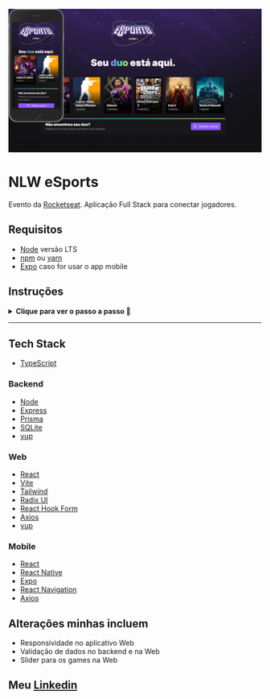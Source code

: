 ![Cover](.github/cover.png)

# NLW eSports

Evento da [Rocketseat](https://www.rocketseat.com.br). Aplicação Full Stack para conectar jogadores.

## Requisitos
- [Node](https://nodejs.org) versão LTS
- [npm](https://www.npmjs.com) ou [yarn](https://yarnpkg.com/getting-started/install)
- [Expo](https://docs.expo.dev/get-started/installation) caso for usar o app mobile

## Instruções
<details>
  <summary>
    <strong>Clique para ver o passo a passo 🚀</strong>
</summary><br>

1. Clone o repositório
- Use o comando: `git clone git@github.com:LeonardoMonti/nlw-esports.git`
- Entre na pasta do repositório que você acabou de clonar:
  - `cd nlw-esports`
2. Instale as dependências
- Para instalar as dependecias do backend
  - `cd server` e execute `npm install` ou `yarn` volte para a raiz usando `cd ..`
- Para instalar as dependecias do frontend
  - `cd web` e execute `npm install` ou `yarn` volte para a raiz usando `cd ..` 
3. Semeando banco de dados
- Use o comando dentro da pasta `server`
  - (IMPORTANTE) renomeie o arquivo `.env.example` para `.env`
  - `npm run seed` ou `yarn seed`
4. Inicie o servidor do backend em um terminal, rodando `npm run dev` ou `yarn dev` dentro da pasta `server`
5. Inicie o servidor da web em outro terminal, rodando `npm run dev` ou `yarn dev` dentro da pasta `web`
6. Para utilizar o aplicativo web, basta acessar o [http://localhost:5173](http://localhost:5173) em algum browser
7. Inicie o servidor do mobile em outro terminal, rodando `npx expo start` dentro da pasta `mobile`
- Para iniciar o app, basta seguir as instruções do [Expo](https://docs.expo.dev/get-started/create-a-new-app/#opening-the-app-on-your-phonetablet) para iniciá-lo em um emulador ou dispositivo físico

</details>

---

## Tech Stack

- [TypeScript](https://www.typescriptlang.org)

### Backend

- [Node](https://nodejs.org)
- [Express](https://expressjs.com)
- [Prisma](https://www.prisma.io)
- [SQLite](https://www.sqlite.org/index.html)
- [yup](https://github.com/jquense/yup)

### Web

- [React](https://reactjs.org)
- [Vite](https://vitejs.dev)
- [Tailwind](https://tailwindcss.com)
- [Radix UI](https://www.radix-ui.com)
- [React Hook Form](https://react-hook-form.com)
- [Axios](https://axios-http.com)
- [yup](https://github.com/jquense/yup)

### Mobile

- [React](https://reactjs.org)
- [React Native](https://reactnative.dev)
- [Expo](https://docs.expo.dev/index.html)
- [React Navigation](https://reactnavigation.org)
- [Axios](https://axios-http.com)

## Alterações minhas incluem

- Responsividade no aplicativo Web
- Validação de dados no backend e na Web
- Slider para os games na Web

## Meu [Linkedin](https://www.linkedin.com/in/leonardomonti/)
